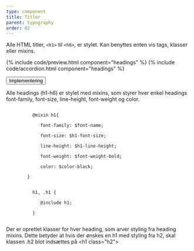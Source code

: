 ```yaml
---
type: component
title: Titler
parent: typography
order: 02
---
```



<p>Alle HTML titler, <code>&lt;h1&gt;</code> til <code>&lt;h6&gt;</code>, er stylet. Kan benyttes enten vis tags, klasser eller mixins.</p>

{% include code/preview.html component="headings" %}
{% include code/accordion.html component="headings" %}

<div class="accordion-bordered">
  <button class="button-unstyled accordion-button"
      aria-expanded="false" aria-controls="headings-docs-tech">
    Implementering
  </button>
  <div id="headings-docs-tech" aria-hidden="true" class="accordion-content">
    <p>Alle headings (h1-h6) er stylet med mixins, som styrer hver enkel headings font-family, font-size, line-height, font-weight og color. </p>
      <div class="code-highlight">
        <code>
          @mixin h1{ <br>
          &nbsp;&nbsp;&nbsp;font-family: $font-name; <br>
          &nbsp;&nbsp;&nbsp;font-size: $h1-font-size; <br>
          &nbsp;&nbsp;&nbsp;line-height: $h1-line-height; <br>
          &nbsp;&nbsp;&nbsp;font-weight: $font-weight-bold; <br>
          &nbsp;&nbsp;&nbsp;color: $color-black;<br>
        }
        </code>
      </div>
      <div class="code-highlight">
        <code>
          h1, .h1 {<br>
          &nbsp;&nbsp;&nbsp;@include h1;<br>
          }
        </code>
      </div>
      <p>Der er oprettet klasser for hver heading, som arver styling fra heading mixins. Dette betyder at hvis der ønskes en h1 med styling fra h2, skal klassen .h2 blot indsættes på &lt;h1 class="h2"&gt;</p>
  </div>
</div>